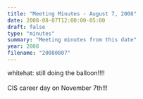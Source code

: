 ```yaml
---
title: "Meeting Minutes - August 7, 2008"
date: 2008-08-07T12:00:00-05:00
draft: false
type: "minutes"
summary: "Meeting minutes from this date"
year: 2008
filename: "20080807"
---
```


whitehat: still doing the balloon!!!!<br />
<br />
CIS career day on November 7th!!!<br />
<br />
